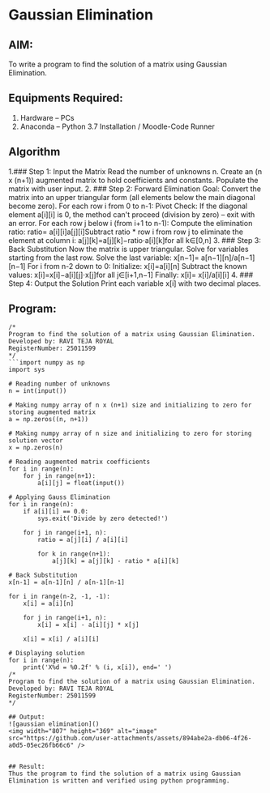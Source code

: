 # Gaussian Elimination

## AIM:
To write a program to find the solution of a matrix using Gaussian Elimination.

## Equipments Required:
1. Hardware – PCs
2. Anaconda – Python 3.7 Installation / Moodle-Code Runner

## Algorithm
1.### Step 1: Input the Matrix
Read the number of unknowns n.
Create an (n x (n+1)) augmented matrix to hold coefficients and constants.
Populate the matrix with user input. 
2. ### Step 2: Forward Elimination
Goal: Convert the matrix into an upper triangular form (all elements below the main diagonal become zero).
For each row i from 0 to n-1:
Pivot Check: If the diagonal element a[i][i] is 0, the method can't proceed (division by zero) – exit with an error.
For each row j below i (from i+1 to n-1):
Compute the elimination ratio: ratio= a[i][i]a[j][i]​
Subtract ratio * row i from row j to eliminate the element at column i: a[j][k]=a[j][k]−ratio⋅a[i][k]for all k∈[0,n]
3. ### Step 3: Back Substitution
Now the matrix is upper triangular. Solve for variables starting from the last row.
Solve the last variable:
x[n−1]= a[n−1][n]/a[n−1][n−1]​
For i from n-2 down to 0:
Initialize: x[i]=a[i][n] Subtract the known values: x[i]=x[i]−a[i][j]⋅x[j]for all j∈[i+1,n−1] Finally: x[i]= x[i]/a[i][i]
4. ### Step 4: Output the Solution
Print each variable x[i] with two decimal places.


## Program:
```
/*
Program to find the solution of a matrix using Gaussian Elimination.
Developed by: RAVI TEJA ROYAL
RegisterNumber: 25011599
*/
```import numpy as np
import sys

# Reading number of unknowns
n = int(input())

# Making numpy array of n x (n+1) size and initializing to zero for storing augmented matrix
a = np.zeros((n, n+1))

# Making numpy array of n size and initializing to zero for storing solution vector
x = np.zeros(n)

# Reading augmented matrix coefficients
for i in range(n):
    for j in range(n+1):
        a[i][j] = float(input())

# Applying Gauss Elimination
for i in range(n):
    if a[i][i] == 0.0:
        sys.exit('Divide by zero detected!')

    for j in range(i+1, n):
        ratio = a[j][i] / a[i][i]
        
        for k in range(n+1):
            a[j][k] = a[j][k] - ratio * a[i][k]

# Back Substitution
x[n-1] = a[n-1][n] / a[n-1][n-1]

for i in range(n-2, -1, -1):
    x[i] = a[i][n]
    
    for j in range(i+1, n):
        x[i] = x[i] - a[i][j] * x[j]

    x[i] = x[i] / a[i][i]

# Displaying solution
for i in range(n):
    print('X%d = %0.2f' % (i, x[i]), end=' ')
/*
Program to find the solution of a matrix using Gaussian Elimination.
Developed by: RAVI TEJA ROYAL
RegisterNumber: 25011599
*/

## Output:
![gaussian elimination]()
<img width="807" height="369" alt="image" src="https://github.com/user-attachments/assets/894abe2a-db06-4f26-a0d5-05ec26fb66c6" />


## Result:
Thus the program to find the solution of a matrix using Gaussian Elimination is written and verified using python programming.

